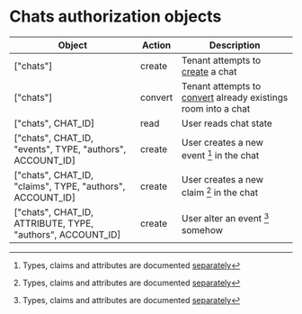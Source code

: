 # Chats authorization objects

Object                       | Action  | Description
---------------------------- | ------- | ------------
["chats"]                                                  | create  | Tenant attempts to [create](/chats/api.md#create-chat) a chat
["chats"]                                                  | convert | Tenant attempts to [convert](/chats/api.md#convert-chat) already existings room into a chat
["chats", CHAT_ID]                                         | read    | User reads chat state
["chats", CHAT_ID, "events", TYPE, "authors", ACCOUNT_ID]  | create  | User creates a new event [^1] in the chat
["chats", CHAT_ID, "claims", TYPE, "authors", ACCOUNT_ID]  | create  | User creates a new claim [^1] in the chat
["chats", CHAT_ID, ATTRIBUTE, TYPE, "authors", ACCOUNT_ID] | create  | User alter an event [^1] somehow

[^1]: Types, claims and attributes are documented [separately](./events.md)
